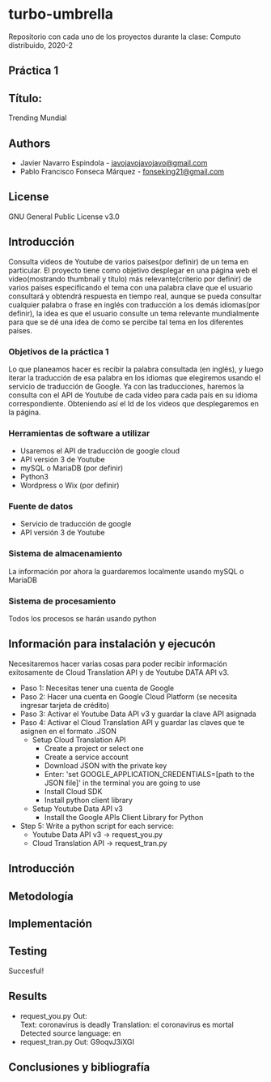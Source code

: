 # turbo-umbrella
Repositorio con cada uno de los proyectos durante la clase: Computo distribuido, 2020-2

## Práctica 1
## Título:
Trending Mundial

## Authors
* Javier Navarro Espindola - javojavojavojavo@gmail.com
* Pablo Francisco Fonseca Márquez - fonseking21@gmail.com
	  
## License 
GNU General Public License v3.0

## Introducción
Consulta videos de Youtube de varios países(por definir) de un tema en particular.
El proyecto tiene como objetivo desplegar en una página web el video(mostrando thumbnail y título) más relevante(criterio por definir) de varios países especificando el tema con una palabra clave que el usuario consultará y obtendrá respuesta en tiempo real, aunque se pueda consultar cualquier palabra o frase en inglés con traducción a los demás idiomas(por definir), la idea es que el usuario consulte un tema relevante mundialmente para que se dé una idea de ćomo se percibe tal tema en los diferentes paises.

### Objetivos de la práctica 1
Lo que planeamos hacer es recibir la palabra consultada (en inglés), y luego iterar la traducción de esa palabra en los idiomas que elegiremos usando el servicio de traducción de Google. Ya con las traducciones, haremos la consulta con el API de Youtube de cada video para cada país en su idioma correspondiente. Obteniendo así el Id de los videos que desplegaremos en la página.

### Herramientas de software a utilizar
* Usaremos el API de traducción de google cloud
* API versión 3 de Youtube
* mySQL o MariaDB (por definir)
* Python3
* Wordpress o Wix (por definir)

### Fuente de datos
* Servicio de traducción de google
* API versión 3 de Youtube

### Sistema de almacenamiento
La información por ahora la guardaremos localmente usando mySQL o MariaDB

### Sistema de procesamiento
Todos los procesos se harán usando python

## Información para instalación y ejecucón
Necesitaremos hacer varias cosas para poder recibir información exitosamente de Cloud Translation API y de Youtube DATA API v3.
* Paso 1: Necesitas tener una cuenta de Google
* Paso 2: Hacer una cuenta en Google Cloud Platform (se necesita ingresar tarjeta de crédito)
* Paso 3: Activar el Youtube Data API v3 y guardar la clave API asignada
* Paso 4: Activar el Cloud Translation API y guardar las claves que te asignen en el formato .JSON
	* Setup Cloud Translation API
		* Create a project or select one
		* Create a service account
		* Download JSON with the private key
		* Enter: 'set GOOGLE_APPLICATION_CREDENTIALS=[path to the JSON file]' in the terminal you are going to use
		* Install Cloud SDK
		* Install python client library
	* Setup Youtube Data API v3
		* Install the Google APIs Client Library for Python
* Step 5: Write a python script for each service:
	* Youtube Data API v3 -> request_you.py
	* Cloud Translation API -> request_tran.py

## Introducción

## Metodología
## Implementación
## Testing
Succesful!
## Results
* request_you.py
	Out:	
Text: coronavirus is deadly
Translation: el coronavirus es mortal
Detected source language: en
* request_tran.py
	Out:
G9oqvJ3iXGI
## Conclusiones y bibliografía

